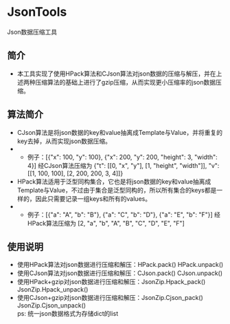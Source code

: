 # JsonTools
Json数据压缩工具

## 简介
- 本工具实现了使用HPack算法和CJson算法对json数据的压缩与解压，并在上述两种压缩算法的基础上进行了gzip压缩，从而实现更小压缩率的json数据压缩。

## 算法简介
- CJson算法是将json数据的key和value抽离成Template与Value，并将重复的key去掉，从而实现json数据压缩。
- - 例子：[{"x": 100, "y": 100}, {"x": 200, "y": 200, "height": 3, "width": 4}] 经CJson算法压缩为 {"t": [[0, "x", "y"], [1, "height", "width"]], "v": [[1, 100, 100], [2, 200, 200, 3, 4]]}
- HPack算法适用于泛型同构集合，它也是将json数据的key和value抽离成Template与Value，不过由于集合是泛型同构的，所以所有集合的keys都是一样的，因此只需要记录一组keys和所有的values。
- - 例子：[{"a": "A", "b": "B"}, {"a": "C", "b": "D"}, {"a": "E", "b": "F"}] 经HPack算法压缩为 [2, "a", "b", "A", "B", "C", "D", "E", "F"]

## 使用说明
- 使用HPack算法对json数据进行压缩和解压：HPack.pack() HPack.unpack()
- 使用CJson算法对json数据进行压缩和解压：CJson.pack() CJson.unpack()
- 使用HPack+gzip对json数据进行压缩和解压：JsonZip.Hpack_pack() JsonZip.Hpack_unpack()
- 使用CJson+gzip对json数据进行压缩和解压：JsonZip.Cjson_pack() JsonZip.Cjson_unpack()  
ps: 统一json数据格式为存储dict的list